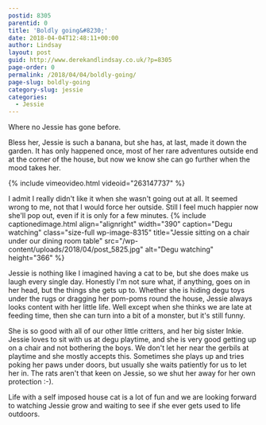 ```yaml
---
postid: 8305
parentid: 0
title: 'Boldly going&#8230;'
date: 2018-04-04T12:48:11+00:00
author: Lindsay
layout: post
guid: http://www.derekandlindsay.co.uk/?p=8305
page-order: 0
permalink: /2018/04/04/boldly-going/
page-slug: boldly-going
category-slug: jessie
categories:
  - Jessie
---
```

Where no Jessie has gone before.

Bless her, Jessie is such a banana, but she has, at last, made it down the garden. It has only happened once, most of her rare adventures outside end at the corner of the house, but now we know she can go further when the mood takes her.

{% include vimeovideo.html videoid="263147737" %}

I admit I really didn't like it when she wasn't going out at all. It seemed wrong to me, not that I would force her outside. Still I feel much happier now she'll pop out, even if it is only for a few minutes. {% include captionedimage.html align="alignright" width="390" caption="Degu watching" class="size-full wp-image-8315" title="Jessie sitting on a chair under our dining room table" src="/wp-content/uploads/2018/04/post_5825.jpg" alt="Degu watching" height="366" %} 

Jessie is nothing like I imagined having a cat to be, but she does make us laugh every single day. Honestly I'm not sure what, if anything, goes on in her head, but the things she gets up to. Whether she is hiding degu toys under the rugs or dragging her pom-poms round the house, Jessie always looks content with her little life. Well except when she thinks we are late at feeding time, then she can turn into a bit of a monster, but it's still funny.

She is so good with all of our other little critters, and her big sister Inkie. Jessie loves to sit with us at degu playtime, and she is very good getting up on a chair and not bothering the boys. We don't let her near the gerbils at playtime and she mostly accepts this. Sometimes she plays up and tries poking her paws under doors, but usually she waits patiently for us to let her in. The rats aren't that keen on Jessie, so we shut her away for her own protection :-).

Life with a self imposed house cat is a lot of fun and we are looking forward to watching Jessie grow and waiting to see if she ever gets used to life outdoors.
